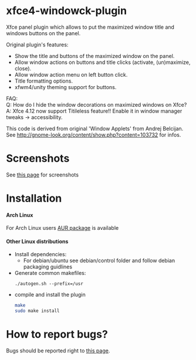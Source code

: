 # xfce4-windowck-plugin

Xfce panel plugin which allows to put the maximized window title and windows buttons on the panel.

Original plugin's features:

* Show the title and buttons of the maximized window on the panel.
* Allow window actions on buttons and title clicks (activate, (un)maximize, close).
* Allow window action menu on left button click.
* Title formatting options.
* xfwm4/unity theming support for buttons.

FAQ:  
Q: How do I hide the window decorations on maximized windows on Xfce?  
A: Xfce 4.12 now support Titileless feature!! Enable it in window manager tweaks → accessibility.

This code is derived from original 'Window Applets' from Andrej Belcijan.
See http://gnome-look.org/content/show.php?content=103732 for infos.

# Screenshots

See [this page](https://goodies.xfce.org/projects/panel-plugins/xfce4-windowck-plugin) for screenshots

# Installation

#### Arch Linux

For Arch Linux users [AUR package](https://aur.archlinux.org/packages/xfce4-windowck-plugin/) is available

#### Other Linux distributions

* Install dependencies:
  - For debian/ubuntu see debian/control folder and follow debian packaging guidlines
* Generate common makefiles:
  ```
  ./autogen.sh --prefix=/usr
  ```
* compile and install the plugin
  ```bash
  make
  sudo make install
  ```

# How to report bugs?

Bugs should be reported right to [this page](https://gitlab.xfce.org/panel-plugins/xfce4-windowck-plugin/-/issues).
